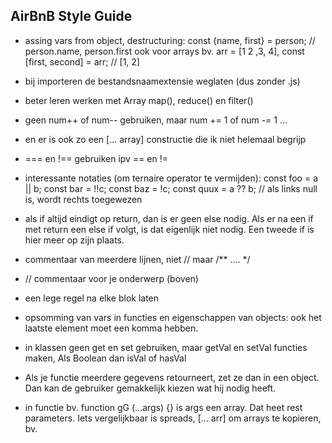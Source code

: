 ## AirBnB Style Guide
- assing vars from object, destructuring:
    const {name, first} = person; // person.name, person.first
    ook voor arrays bv. arr = [1 2 ,3, 4], const [first, second] = arr; // [1, 2]

- bij importeren de bestandsnaamextensie weglaten (dus zonder .js)
- beter leren werken met Array map(), reduce() en filter()
- geen num++ of num-- gebruiken, maar num += 1 of num -= 1 ...
- en er is ook zo een [... array] constructie die ik niet helemaal begrijp
- === en !== gebruiken ipv == en !=
- interessante notaties (om ternaire operator te vermijden):
        const foo = a || b;
        const bar = !!c;
        const baz = !c;
        const quux = a ?? b; // als links null is, wordt rechts toegewezen
- als if altijd eindigt op return, dan is er geen else nodig. Als er na een if met return een else if volgt, is dat eigenlijk niet nodig. Een tweede if is hier meer op zijn plaats.
- commentaar van meerdere lijnen, niet // maar /** .... */
- // commentaar voor je onderwerp (boven)
- een lege regel na elke blok laten
- opsomming van vars in functies en eigenschappen van objects: ook het laatste element moet een komma hebben.   
- in klassen geen get en set gebruiken, maar getVal en setVal functies maken, Als Boolean dan isVal of hasVal
- Als je functie meerdere gegevens retourneert, zet ze dan in een object. Dan kan de gebruiker gemakkelijk kiezen wat hij nodig heeft.
- in functie bv. function gG (...args) {} is args een array. Dat heet rest parameters. Iets vergelijkbaar is spreads, [... arr] om arrays te kopieren, bv.